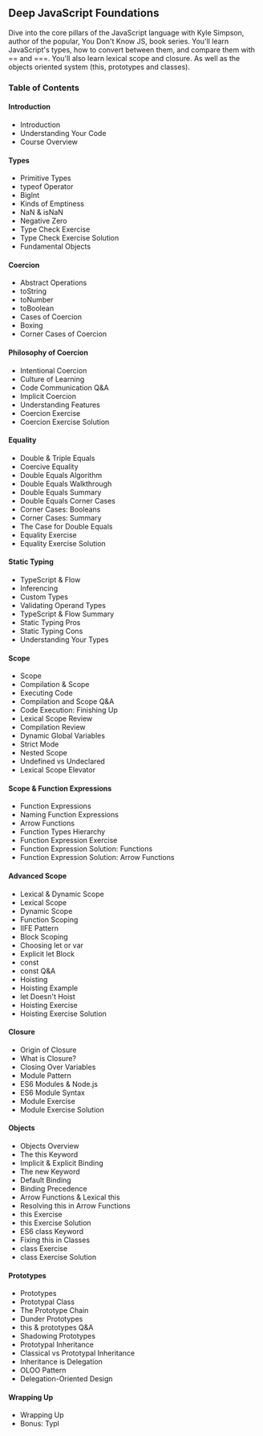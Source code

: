 ## Deep JavaScript Foundations

Dive into the core pillars of the JavaScript language with Kyle Simpson, author of the popular, You Don't Know JS, book series. You'll learn JavaScript's types, how to convert between them, and compare them with == and ===. You'll also learn lexical scope and closure. As well as the objects oriented system (this, prototypes and classes).

<!-- Course Slide (https://static.frontendmasters.com/resources/2019-03-07-deep-javascript-v2/deep-js-foundations-v2.pdf) -->
<!-- [Code Exercises](./assets/02-deep-js-foundations-v2-exercises/)  -->

### Table of Contents
#### Introduction
- Introduction
- Understanding Your Code
- Course Overview

#### Types
- Primitive Types
- typeof Operator
- BigInt
- Kinds of Emptiness
- NaN & isNaN
- Negative Zero
- Type Check Exercise
- Type Check Exercise Solution
- Fundamental Objects

#### Coercion
- Abstract Operations
- toString
- toNumber
- toBoolean
- Cases of Coercion
- Boxing
- Corner Cases of Coercion

#### Philosophy of Coercion
- Intentional Coercion
- Culture of Learning
- Code Communication Q&A
- Implicit Coercion
- Understanding Features
- Coercion Exercise
- Coercion Exercise Solution

#### Equality
- Double & Triple Equals
- Coercive Equality
- Double Equals Algorithm
- Double Equals Walkthrough
- Double Equals Summary
- Double Equals Corner Cases
- Corner Cases: Booleans
- Corner Cases: Summary
- The Case for Double Equals
- Equality Exercise
- Equality Exercise Solution

#### Static Typing
- TypeScript & Flow
- Inferencing
- Custom Types
- Validating Operand Types
- TypeScript & Flow Summary
- Static Typing Pros
- Static Typing Cons
- Understanding Your Types

#### Scope
- Scope
- Compilation & Scope
- Executing Code
- Compilation and Scope Q&A
- Code Execution: Finishing Up
- Lexical Scope Review
- Compilation Review
- Dynamic Global Variables
- Strict Mode
- Nested Scope
- Undefined vs Undeclared
- Lexical Scope Elevator

#### Scope & Function Expressions
- Function Expressions
- Naming Function Expressions
- Arrow Functions
- Function Types Hierarchy
- Function Expression Exercise
- Function Expression Solution: Functions
- Function Expression Solution: Arrow Functions

#### Advanced Scope
- Lexical & Dynamic Scope
- Lexical Scope
- Dynamic Scope
- Function Scoping
- IIFE Pattern
- Block Scoping
- Choosing let or var
- Explicit let Block
- const
- const Q&A
- Hoisting
- Hoisting Example
- let Doesn't Hoist
- Hoisting Exercise
- Hoisting Exercise Solution

#### Closure
- Origin of Closure
- What is Closure?
- Closing Over Variables
- Module Pattern
- ES6 Modules & Node.js
- ES6 Module Syntax
- Module Exercise
- Module Exercise Solution

#### Objects
- Objects Overview
- The this Keyword
- Implicit & Explicit Binding
- The new Keyword
- Default Binding
- Binding Precedence
- Arrow Functions & Lexical this
- Resolving this in Arrow Functions
- this Exercise
- this Exercise Solution
- ES6 class Keyword
- Fixing this in Classes
- class Exercise
- class Exercise Solution

#### Prototypes
- Prototypes
- Prototypal Class
- The Prototype Chain
- Dunder Prototypes
- this & prototypes Q&A
- Shadowing Prototypes
- Prototypal Inheritance
- Classical vs Prototypal Inheritance
- Inheritance is Delegation
- OLOO Pattern
- Delegation-Oriented Design

#### Wrapping Up
- Wrapping Up
- Bonus: Typl